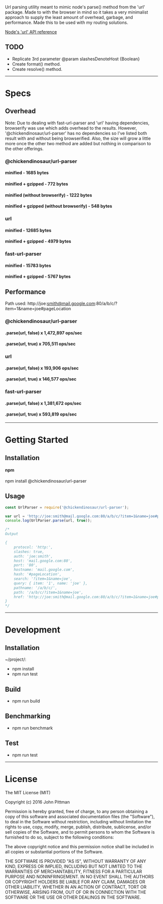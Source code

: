 Url parsing utility meant to mimic node's parse() method from the 'url' package. Made to with the browser in mind so it takes a very minimalist approach to supply the least amount of overhead, garbage, and performance. Made this to be used with my routing solutions.  

[Node's 'url' API reference](https://nodejs.org/docs/latest/api/url.html)

## TODO  

* Replicate 3rd parameter @param slashesDenoteHost {Boolean}
* Create format() method.
* Create resolve() method.

---  

# Specs  

## Overhead  

Note: Due to dealing with fast-url-parser and 'url' having dependencies, browserify was use which adds overhead to the results. However, '@chickendinosaur/url-parser' has no dependencies so I've listed both result with and without being browserified. Also, the size will grow a little more once the other two method are added but nothing in comparison to the other offerings.

### @chickendinosaur/url-parser  
#### minified - 1685 bytes  
#### minified + gzipped - 772 bytes  
#### minified (without browserify) - 1222 bytes  
#### minified + gzipped (without browserify) - 548 bytes  

### url  
#### minified - 12685 bytes  
#### minified + gzipped - 4979 bytes  

### fast-url-parser  
#### minified - 15783 bytes  
#### minified + gzipped - 5767 bytes  

## Performance  

Path used: http://joe:smith@mail.google.com:80/a/b/c/?item=1&name=joe#pageLocation

### @chickendinosaur/url-parser  
#### .parse(url, false) x 1,472,897 ops/sec  
#### .parse(url, true) x 705,511 ops/sec  

### url  
#### .parse(url, false) x 193,906 ops/sec  
#### .parse(url, true) x 146,577 ops/sec  

### fast-url-parser  
#### .parse(url, false) x 1,381,672 ops/sec  
#### .parse(url, true) x 593,819 ops/sec  

---  

# Getting Started  

## Installation

#### npm  

npm install @chickendinosaur/url-parser

## Usage

```javascript
const UrlParser = require('@chickendinosaur/url-parser');

var url = 'http://joe:smith@mail.google.com:80/a/b/c/?item=1&name=joe#pageLocation';
console.log(UrlParser.parse(url, true));

/*
Output

{
	protocol: 'http:',
	slashes: true,
	auth: 'joe:smith',
	host: 'mail.google.com:80',
	port: '80',
	hostname: 'mail.google.com',
	hash: '#pageLocation',
	search: '?item=1&name=joe',
	query: { item: '1', name: 'joe' },
	pathname: '/a/b/c/',
	path: '/a/b/c/?item=1&name=joe',
	href: 'http://joe:smith@mail.google.com:80/a/b/c/?item=1&name=joe#pageLocation'
}
*/
```
---  

# Development  

## Installation  

~/project/:

* npm install
* npm run test

## Build  

* npm run build

## Benchmarking  

* npm run benchmark

## Test  

* npm run test

---  

# License  

The MIT License (MIT)

Copyright (c) 2016 John Pittman

Permission is hereby granted, free of charge, to any person obtaining a copy
of this software and associated documentation files (the "Software"), to deal
in the Software without restriction, including without limitation the rights
to use, copy, modify, merge, publish, distribute, sublicense, and/or sell
copies of the Software, and to permit persons to whom the Software is
furnished to do so, subject to the following conditions:

The above copyright notice and this permission notice shall be included in all
copies or substantial portions of the Software.

THE SOFTWARE IS PROVIDED "AS IS", WITHOUT WARRANTY OF ANY KIND, EXPRESS OR
IMPLIED, INCLUDING BUT NOT LIMITED TO THE WARRANTIES OF MERCHANTABILITY,
FITNESS FOR A PARTICULAR PURPOSE AND NONINFRINGEMENT. IN NO EVENT SHALL THE
AUTHORS OR COPYRIGHT HOLDERS BE LIABLE FOR ANY CLAIM, DAMAGES OR OTHER
LIABILITY, WHETHER IN AN ACTION OF CONTRACT, TORT OR OTHERWISE, ARISING FROM,
OUT OF OR IN CONNECTION WITH THE SOFTWARE OR THE USE OR OTHER DEALINGS IN THE
SOFTWARE.

